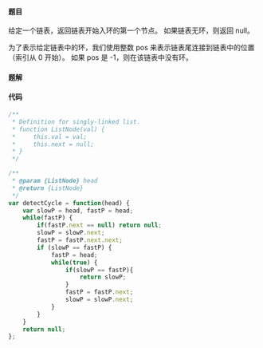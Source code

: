 #### 题目
给定一个链表，返回链表开始入环的第一个节点。 如果链表无环，则返回 null。

为了表示给定链表中的环，我们使用整数 pos 来表示链表尾连接到链表中的位置（索引从 0 开始）。 如果 pos 是 -1，则在该链表中没有环。

#### 题解

#### 代码
```javascript
/**
 * Definition for singly-linked list.
 * function ListNode(val) {
 *     this.val = val;
 *     this.next = null;
 * }
 */

/**
 * @param {ListNode} head
 * @return {ListNode}
 */
var detectCycle = function(head) {
    var slowP = head, fastP = head;
    while(fastP) {
        if(fastP.next == null) return null;
        slowP = slowP.next;
        fastP = fastP.next.next;
        if (slowP == fastP) {
            fastP = head;
            while(true) {
                if(slowP == fastP){
                    return slowP;
                }
                fastP = fastP.next;
                slowP = slowP.next;
            }
        }
    }
    return null;
};
```
